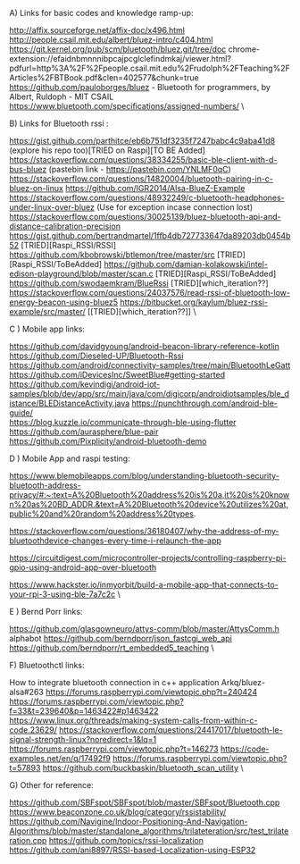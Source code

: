 A) Links for basic codes and knowledge ramp-up:

http://affix.sourceforge.net/affix-doc/x496.html
http://people.csail.mit.edu/albert/bluez-intro/c404.html
https://git.kernel.org/pub/scm/bluetooth/bluez.git/tree/doc
chrome-extension://efaidnbmnnnibpcajpcglclefindmkaj/viewer.html?pdfurl=http%3A%2F%2Fpeople.csail.mit.edu%2Frudolph%2FTeaching%2FArticles%2FBTBook.pdf&clen=402577&chunk=true
https://github.com/pauloborges/bluez - Bluetooth for programmers, by Albert, Ruldoph - MIT CSAIL
https://www.bluetooth.com/specifications/assigned-numbers/ \

B) Links for Bluetooth rssi :

https://gist.github.com/parthitce/eb6b751df3235f7247babc4c9aba41d8 (explore his repo too)[TRIED on Raspi][TO BE Added]
https://stackoverflow.com/questions/38334255/basic-ble-client-with-d-bus-bluez (pastebin link - https://pastebin.com/YNLMF0qC)
https://stackoverflow.com/questions/14820004/bluetooth-pairing-in-c-bluez-on-linux
https://github.com/IGR2014/Alsa-BlueZ-Example
https://stackoverflow.com/questions/48932249/c-bluetooth-headphones-under-linux-over-bluez (Use for exception incase connection lost)
https://stackoverflow.com/questions/30025139/bluez-bluetooth-api-and-distance-calibration-precision
https://gist.github.com/bertrandmartel/1ffb4db727733647da89203db0454b52 [TRIED][Raspi_RSSI/RSSI]
https://github.com/kbobrowski/btlemon/tree/master/src [TRIED][Raspi_RSSI/ToBeAdded]
https://github.com/damian-kolakowski/intel-edison-playground/blob/master/scan.c [TRIED][Raspi_RSSI/ToBeAdded]
https://github.com/swodaemkram/BlueRssi [TRIED][which_iteration??]
https://stackoverflow.com/questions/24037576/read-rssi-of-bluetooth-low-energy-beacon-using-bluez5
https://bitbucket.org/kaylum/bluez-rssi-example/src/master/ [[TRIED][which_iteration??]] \

C ) Mobile app links:

https://github.com/davidgyoung/android-beacon-library-reference-kotlin
https://github.com/Dieseled-UP/Bluetooth-Rssi
https://github.com/android/connectivity-samples/tree/main/BluetoothLeGatt
https://github.com/iDevicesInc/SweetBlue#getting-started
https://github.com/kevindigi/android-iot-samples/blob/dev/app/src/main/java/com/digicorp/androidiotsamples/ble_distance/BLEDistanceActivity.java 
https://punchthrough.com/android-ble-guide/ \
https://blog.kuzzle.io/communicate-through-ble-using-flutter \
https://github.com/aurasphere/blue-pair \
https://github.com/Pixplicity/android-bluetooth-demo 

D ) Mobile App and raspi testing:

https://www.blemobileapps.com/blog/understanding-bluetooth-security-bluetooth-address-privacy/#:~:text=A%20Bluetooth%20address%20is%20a,it%20is%20known%20as%20BD_ADDR.&text=A%20Bluetooth%20device%20utilizes%20at,public%20and%20random%20address%20types.

https://stackoverflow.com/questions/36180407/why-the-address-of-my-bluetoothdevice-changes-every-time-i-relaunch-the-app

https://circuitdigest.com/microcontroller-projects/controlling-raspberry-pi-gpio-using-android-app-over-bluetooth

https://www.hackster.io/inmyorbit/build-a-mobile-app-that-connects-to-your-rpi-3-using-ble-7a7c2c \

E ) Bernd Porr links:

https://github.com/glasgowneuro/attys-comm/blob/master/AttysComm.h
alphabot
https://github.com/berndporr/json_fastcgi_web_api
https://github.com/berndporr/rt_embedded5_teaching \

F) Bluetoothctl links:

How to integrate bluetooth connection in c++ application Arkq/bluez-alsa#263
https://forums.raspberrypi.com/viewtopic.php?t=240424
https://forums.raspberrypi.com/viewtopic.php?f=33&t=239640&p=1463422#p1463422
https://www.linux.org/threads/making-system-calls-from-within-c-code.23629/
https://stackoverflow.com/questions/24417017/bluetooth-le-signal-strength-linux?noredirect=1&lq=1
https://forums.raspberrypi.com/viewtopic.php?t=146273
https://code-examples.net/en/q/17492f9
https://forums.raspberrypi.com/viewtopic.php?t=57893
https://github.com/buckbaskin/bluetooth_scan_utility \

G) Other for reference:

https://github.com/SBFspot/SBFspot/blob/master/SBFspot/Bluetooth.cpp
https://www.beaconzone.co.uk/blog/category/rssistability/
https://github.com/Navigine/Indoor-Positioning-And-Navigation-Algorithms/blob/master/standalone_algorithms/trilateteration/src/test_trilateration.cpp
https://github.com/topics/rssi-localization
https://github.com/ani8897/RSSI-based-Localization-using-ESP32
